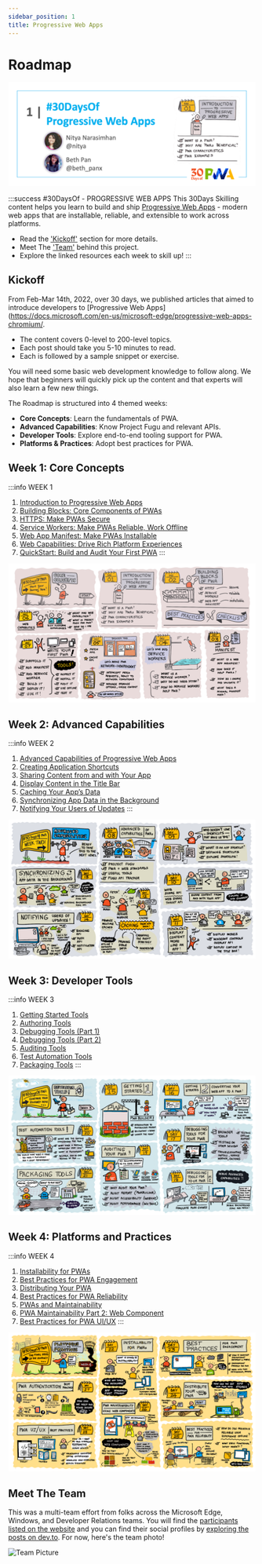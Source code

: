 ```yaml
---
sidebar_position: 1
title: Progressive Web Apps
---
```


# Roadmap

![Banner Placeholder](./../../static/img/banners/pwa.png) 

:::success #30DaysOf - PROGRESSIVE WEB APPS
This 30Days Skilling content helps you learn to build and ship [Progressive Web Apps](https://docs.microsoft.com/en-us/microsoft-edge/progressive-web-apps-chromium/) - modern web apps that are installable, reliable, and extensible to work across platforms.

 * Read the ['Kickoff'](#kickoff) section for more details.
 * Meet The ['Team'](#meet-the-team) behind this project.
 * Explore the linked resources each week to skill up!
:::

## Kickoff 

From Feb-Mar 14th, 2022, over 30 days, we published articles that aimed to introduce developers to [Progressive Web Apps](https://docs.microsoft.com/en-us/microsoft-edge/progressive-web-apps-chromium/. 
 * The content covers 0-level to 200-level topics. 
 * Each post should take you 5-10 minutes to read.
 * Each is followed by a sample snippet or exercise. 

You will need some basic web development knowledge to follow along. We hope that beginners will quickly pick up the content and that experts will also learn a few new things.

The Roadmap is structured into 4 themed weeks:

* **Core Concepts**: Learn the fundamentals of PWA.
* **Advanced Capabilities**: Know Project Fugu and relevant APIs.
* **Developer Tools**: Explore end-to-end tooling support for PWA.
* **Platforms & Practices**: Adopt best practices for PWA.


## Week 1: Core Concepts

:::info WEEK 1 
1. [Introduction to Progressive Web Apps](https://microsoft.github.io/win-student-devs/#/30DaysOfPWA/core-concepts/01)
2. [Building Blocks: Core Components of PWAs](https://microsoft.github.io/win-student-devs/#/30DaysOfPWA/core-concepts/02)
3. [HTTPS: Make PWAs Secure](https://microsoft.github.io/win-student-devs/#/30DaysOfPWA/core-concepts/03)
4. [Service Workers: Make PWAs Reliable, Work Offline](https://microsoft.github.io/win-student-devs/#/30DaysOfPWA/core-concepts/04)
5. [Web App Manifest: Make PWAs Installable](https://microsoft.github.io/win-student-devs/#/30DaysOfPWA/core-concepts/05)
6. [Web Capabilities: Drive Rich Platform Experiences](https://microsoft.github.io/win-student-devs/#/30DaysOfPWA/core-concepts/06)
7. [QuickStart: Build and Audit Your First PWA](https://microsoft.github.io/win-student-devs/#/30DaysOfPWA/core-concepts/07)
:::

![Week 1 Roadmap](./../../static/img/banners/pwa/week-1.png)

## Week 2: Advanced Capabilities

:::info WEEK 2
1. [Advanced Capabilities of Progressive Web Apps](https://microsoft.github.io/win-student-devs/#/30DaysOfPWA/advanced-capabilities/01)
2. [Creating Application Shortcuts](https://microsoft.github.io/win-student-devs/#/30DaysOfPWA/advanced-capabilities/02)
3. [Sharing Content from and with Your App](https://microsoft.github.io/win-student-devs/#/30DaysOfPWA/advanced-capabilities/03)
4. [Display Content in the Title Bar](https://microsoft.github.io/win-student-devs/#/30DaysOfPWA/advanced-capabilities/04)
5. [Caching Your App’s Data](https://microsoft.github.io/win-student-devs/#/30DaysOfPWA/advanced-capabilities/05)
6. [Synchronizing App Data in the Background](https://microsoft.github.io/win-student-devs/#/30DaysOfPWA/advanced-capabilities/06)
7. [Notifying Your Users of Updates](https://microsoft.github.io/win-student-devs/#/30DaysOfPWA/advanced-capabilities/07)
:::

![Week 2 Roadmap](./../../static/img/banners/pwa/week-2.png)

## Week 3: Developer Tools

:::info WEEK 3
1. [Getting Started Tools](https://microsoft.github.io/win-student-devs/#/30DaysOfPWA/dev-tools/01)
2. [Authoring Tools](https://microsoft.github.io/win-student-devs/#/30DaysOfPWA/dev-tools/02)
3. [Debugging Tools (Part 1)](https://microsoft.github.io/win-student-devs/#/30DaysOfPWA/dev-tools/03)
4. [Debugging Tools (Part 2)](https://microsoft.github.io/win-student-devs/#/30DaysOfPWA/dev-tools/04)
5. [Auditing Tools](https://microsoft.github.io/win-student-devs/#/30DaysOfPWA/dev-tools/05)
6. [Test Automation Tools](https://microsoft.github.io/win-student-devs/#/30DaysOfPWA/dev-tools/06)
7. [Packaging Tools](https://microsoft.github.io/win-student-devs/#/30DaysOfPWA/dev-tools/07)
:::

![Week 3 Roadmap](./../../static/img/banners/pwa/week-3.png)

## Week 4: Platforms and Practices

:::info WEEK 4
1. [Installability for PWAs](https://microsoft.github.io/win-student-devs/#/30DaysOfPWA/platforms-practices/01)
2. [Best Practices for PWA Engagement](https://microsoft.github.io/win-student-devs/#/30DaysOfPWA/platforms-practices/02)
3. [Distributing Your PWA](https://microsoft.github.io/win-student-devs/#/30DaysOfPWA/platforms-practices/03)
4. [Best Practices for PWA Reliability](https://microsoft.github.io/win-student-devs/#/30DaysOfPWA/platforms-practices/04)
5. [PWAs and Maintainability](https://microsoft.github.io/win-student-devs/#/30DaysOfPWA/platforms-practices/05)
6. [PWA Maintainability Part 2: Web Component](https://microsoft.github.io/win-student-devs/#/30DaysOfPWA/platforms-practices/06)
7. [Best Practices for PWA UI/UX](https://microsoft.github.io/win-student-devs/#/30DaysOfPWA/platforms-practices/07)
:::

![Week 4 Roadmap](./../../static/img/banners/pwa/week-4.png)

## Meet The Team

This was a multi-team effort from folks across the Microsoft Edge, Windows, and Developer Relations teams. You will find the [participants listed on the website](https://microsoft.github.io/win-student-devs/#/30DaysOfPWA/kickoff?id=brought-to-you-by) and you can find their social profiles by [exploring the posts on dev.to](https://dev.to/nitya/series/16849). For now, here's the team photo!

![Team Picture](https://microsoft.github.io/win-student-devs/30DaysOfPWA/_media/kickoff.jpg)

